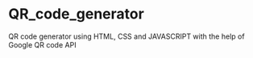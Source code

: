 # QR_code_generator
QR code generator using HTML, CSS and JAVASCRIPT with the help of Google QR code API
